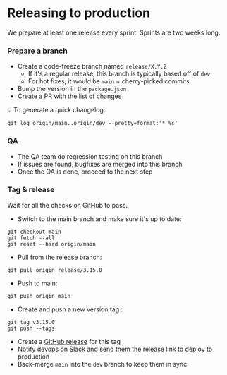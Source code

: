 # Releasing to production

We prepare at least one release every sprint. Sprints are two weeks long.

### Prepare a branch
* Create a code-freeze branch named `release/X.Y.Z`
  * If it's a regular release, this branch is typically based off of `dev`
  * For hot fixes, it would be `main` + cherry-picked commits
* Bump the version in the `package.json`
* Create a PR with the list of changes

💡 To generate a quick changelog:
```
git log origin/main..origin/dev --pretty=format:'* %s'
```

### QA
* The QA team do regression testing on this branch
* If issues are found, bugfixes are merged into this branch
* Once the QA is done, proceed to the next step

### Tag & release
Wait for all the checks on GitHub to pass.
* Switch to the main branch and make sure it's up to date:
```
git checkout main
git fetch --all
git reset --hard origin/main
```
* Pull from the release branch:
```
git pull origin release/3.15.0
```
* Push to main:
```
git push origin main
```
* Create and push a new version tag :
```
git tag v3.15.0
git push --tags
```

* Create a [GitHub release](https://github.com/gnosis/safe-react/releases) for this tag
* Notify devops on Slack and send them the release link to deploy to production
* Back-merge `main` into the `dev` branch to keep them in sync

